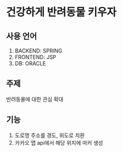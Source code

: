 # 건강하게 반려동물 키우자

## 사용 언어
1. BACKEND: SPRING
2. FRONTEND: JSP
3. DB: ORACLE

## 주제
반려동물에 대한 관심 확대

## 기능
1. 도로명 주소를 경도, 위도로 치환
2. 카카오 맵 api에서 해당 위치에 마커 생성